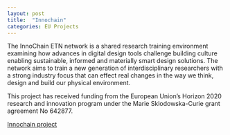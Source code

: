 ```yaml
---
layout: post
title:  "Innochain"
categories: EU Projects
---
```

The InnoChain ETN network is a shared research training environment examining how advances in digital design tools challenge building culture enabling sustainable, informed and materially smart design solutions. The network aims to train a new generation of interdisciplinary researchers with a strong industry focus that can effect real changes in the way we think, design and build our physical environment.

This project has received funding from the European Union’s Horizon 2020 research and innovation program under the Marie Sklodowska-Curie grant agreement No 642877.

[Innochain project](http://innochain.net/)
